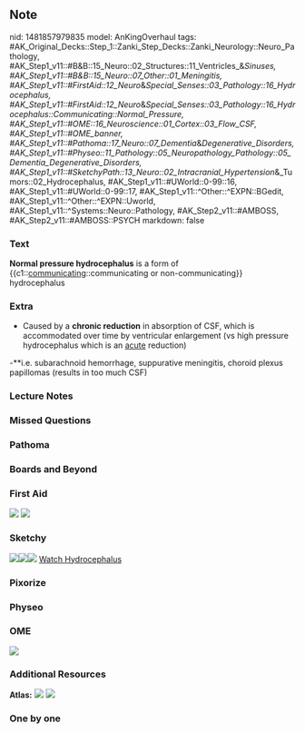 ## Note
nid: 1481857979835
model: AnKingOverhaul
tags: #AK_Original_Decks::Step_1::Zanki_Step_Decks::Zanki_Neurology::Neuro_Pathology, #AK_Step1_v11::#B&B::15_Neuro::02_Structures::11_Ventricles_&_Sinuses, #AK_Step1_v11::#B&B::15_Neuro::07_Other::01_Meningitis, #AK_Step1_v11::#FirstAid::12_Neuro_&_Special_Senses::03_Pathology::16_Hydrocephalus, #AK_Step1_v11::#FirstAid::12_Neuro_&_Special_Senses::03_Pathology::16_Hydrocephalus::Communicating::Normal_Pressure, #AK_Step1_v11::#OME::16_Neuroscience::01_Cortex::03_Flow_CSF, #AK_Step1_v11::#OME_banner, #AK_Step1_v11::#Pathoma::17_Neuro::07_Dementia_&_Degenerative_Disorders, #AK_Step1_v11::#Physeo::11_Pathology::05_Neuropathology_Pathology::05_Dementia_Degenerative_Disorders, #AK_Step1_v11::#SketchyPath::13_Neuro::02_Intracranial_Hypertension_&_Tumors::02_Hydrocephalus, #AK_Step1_v11::#UWorld::0-99::16, #AK_Step1_v11::#UWorld::0-99::17, #AK_Step1_v11::^Other::^EXPN::BGedit, #AK_Step1_v11::^Other::^EXPN::Uworld, #AK_Step1_v11::^Systems::Neuro::Pathology, #AK_Step2_v11::#AMBOSS, #AK_Step2_v11::#AMBOSS::PSYCH
markdown: false

### Text
<div>
  <div>
    <b>Normal pressure hydrocephalus</b> is a form of
    {{c1::<u>communicating</u>::communicating or
    non-communicating}} hydrocephalus
  </div>
</div>

### Extra
- Caused by a <b>chronic reduction</b> in absorption of CSF, which
is accommodated over time by ventricular enlargement (vs high
pressure hydrocephalus which is an <u>acute</u> reduction)
<div>
  -**i.e. subarachnoid hemorrhage, suppurative meningitis, choroid
  plexus papillomas (results in too much CSF)
</div>

### Lecture Notes


### Missed Questions


### Pathoma


### Boards and Beyond


### First Aid
<img src="tmprnd783.png"> <img src="tmpzOhSwU.png">

### Sketchy
<img src=
"Screen%20Shot%202020-03-08%20at%207.26.58%20PM.JPG"><img src=
"Screen%20Shot%202020-03-08%20at%207.27.03%20PM.JPG"><img src=
"Zoverall%20picture%20(92)_1566160514431.JPG"> <a href=
"https://dashboard.sketchy.com/study/medical/courses/medical-pathophysiology/units/medical-pathophysiology-neuro/videos/medical-pathophysiology-neuro-intracranial-hypertension-and-tumors-hydrocephalus?utm_source=anki&utm_medium=partnership&utm_campaign=february_update&utm_content=medical">
Watch Hydrocephalus</a>

### Pixorize


### Physeo


### OME
<div class="ome-widget">
  <a href="https://onlinemeded.org?ref=anki"><img src=
  "_OME_AnkiFlashcards_General_4.png"></a>
</div>

### Additional Resources
<b>Atlas:</b> <img src="tmpE4gzcy.png"> <img src="tmpBU4FM_.png">

### One by one

